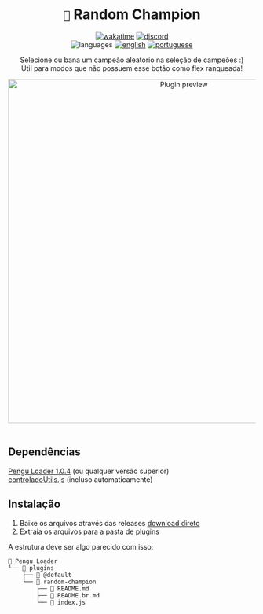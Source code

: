 <div align="center">

# `🐧` Random Champion <br>

[![wakatime](https://wakatime.com/badge/github/controlado/random-champion.svg)](https://wakatime.com/@programador/projects/ltbeutnonj)
[![discord](https://img.shields.io/badge/Discord-%235865F2.svg?style=flat&logo=discord&logoColor=white&color=blue)](https://discordapp.com/users/854886148455399436) <br>
![languages](https://img.shields.io/badge/Documentation-gray)
[![english](https://img.shields.io/badge/-English-blue)](README.md)
[![portuguese](https://img.shields.io/badge/-Português%20Brasileiro-blue)](README.br.md)

Selecione ou bana um campeão aleatório na seleção de campeões :) <br>
Útil para modos que não possuem esse botão como flex ranqueada!

<img src="https://github.com/controlado/random-champion/assets/71716568/6a1c4cd4-ba8a-4a16-b749-89f1aa674ee2" width="700" alt="Plugin preview">

</div>
<br>

## Dependências

[Pengu Loader 1.0.4](https://github.com/PenguLoader/PenguLoader) (ou qualquer versão superior) <br>
[controladoUtils.js](https://github.com/controlado/pengu-plugins/blob/master/_controladoUtils.js) (incluso automaticamente)

## Instalação

1. Baixe os arquivos através das releases [download direto](https://github.com/controlado/random-champion/releases/latest/download/random-champion.zip)
2. Extraia os arquivos para a pasta de plugins

A estrutura deve ser algo parecido com isso:

```
📂 Pengu Loader
└── 📂 plugins
    ├── 📂 @default
    └── 📂 random-champion
        ├── 📃 README.md
        ├── 📃 README.br.md
        └── 📀 index.js
```
